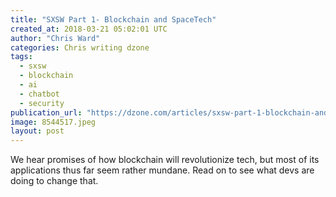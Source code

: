 ```yaml
---
title: "SXSW Part 1- Blockchain and SpaceTech"
created_at: 2018-03-21 05:02:01 UTC
author: "Chris Ward"
categories: Chris writing dzone
tags: 
  - sxsw
  - blockchain
  - ai
  - chatbot
  - security
publication_url: "https://dzone.com/articles/sxsw-part-1-blockchain-and-spacetech"
image: 8544517.jpeg
layout: post
---
```

We hear promises of how blockchain will revolutionize tech, but most of its applications thus far seem rather mundane. Read on to see what devs are doing to change that.

